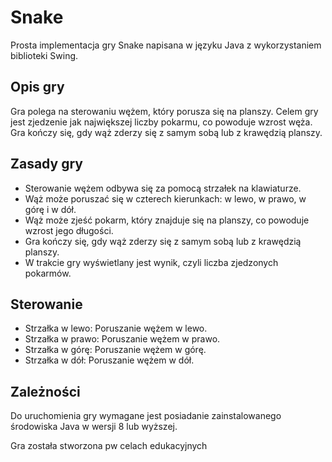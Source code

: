 # Snake

Prosta implementacja gry Snake napisana w języku Java z wykorzystaniem biblioteki Swing.

## Opis gry

Gra polega na sterowaniu wężem, który porusza się na planszy. Celem gry jest zjedzenie jak największej liczby pokarmu, co powoduje wzrost węża. Gra kończy się, gdy wąż zderzy się z samym sobą lub z krawędzią planszy.

## Zasady gry

- Sterowanie wężem odbywa się za pomocą strzałek na klawiaturze.
- Wąż może poruszać się w czterech kierunkach: w lewo, w prawo, w górę i w dół.
- Wąż może zjeść pokarm, który znajduje się na planszy, co powoduje wzrost jego długości.
- Gra kończy się, gdy wąż zderzy się z samym sobą lub z krawędzią planszy.
- W trakcie gry wyświetlany jest wynik, czyli liczba zjedzonych pokarmów.

## Sterowanie

- Strzałka w lewo: Poruszanie wężem w lewo.
- Strzałka w prawo: Poruszanie wężem w prawo.
- Strzałka w górę: Poruszanie wężem w górę.
- Strzałka w dół: Poruszanie wężem w dół.

## Zależności

Do uruchomienia gry wymagane jest posiadanie zainstalowanego środowiska Java w wersji 8 lub wyższej.

Gra została stworzona pw celach edukacyjnych
